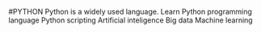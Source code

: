 #PYTHON
Python is a widely used language.
Learn Python programming language 
Python scripting
Artificial inteligence 
Big data
Machine learning
